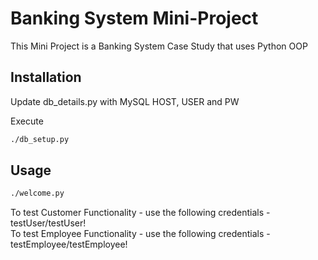 # Banking System Mini-Project
This Mini Project is a Banking System Case Study that uses Python OOP

## Installation
Update db_details.py with MySQL HOST, USER and PW  

Execute  
```bash
./db_setup.py
```

## Usage
```bash
./welcome.py
```

To test Customer Functionality - use the following credentials - testUser/testUser!  
To test Employee Functionality - use the following credentials - testEmployee/testEmployee!  
